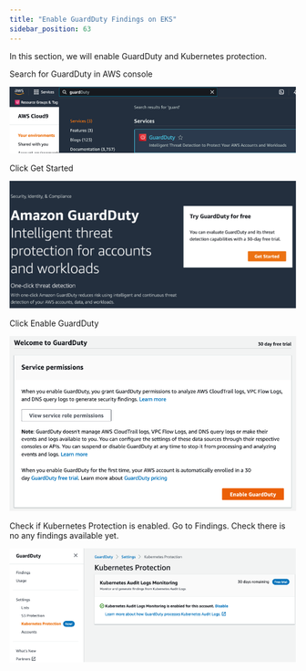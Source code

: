 ```yaml
---
title: "Enable GuardDuty Findings on EKS"
sidebar_position: 63
---
```



In this section, we will enable GuardDuty and Kubernetes protection.

Search for GuardDuty in AWS console

![](GDSearch.png)


Click Get Started

![](GDHome.png)


Click Enable GuardDuty


![](GDEnable.png)

Check if Kubernetes Protection is enabled. Go to Findings. Check there is no any findings available yet.

![](GDK8sEnable.png)
